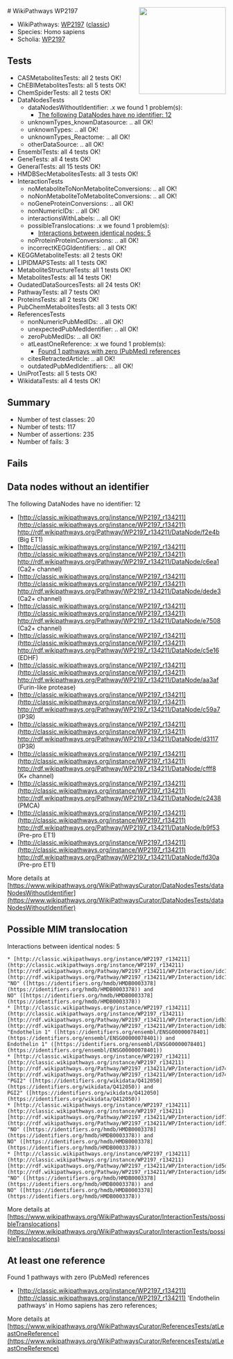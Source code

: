 <img style="float: right; width: 200px" src="https://upload.wikimedia.org/wikipedia/commons/thumb/8/83/Wplogo_with_text_500.png/640px-Wplogo_with_text_500.png" />
# WikiPathways WP2197

* WikiPathways: [WP2197](https://wikipathways.org/pathways/WP2197) ([classic](https://classic.wikipathways.org/instance/WP2197))
* Species: Homo sapiens
* Scholia: [WP2197](https://scholia.toolforge.org/wikipathways/WP2197)
## Tests
* CASMetabolitesTests: all 2 tests OK!
* ChEBIMetabolitesTests: all 5 tests OK!
* ChemSpiderTests: all 2 tests OK!
* DataNodesTests
    * dataNodesWithoutIdentifier: .x we found 1 problem(s):
        * [The following DataNodes have no identifier: 12](#8792c492)
    * unknownTypes_knownDatasource: .. all OK!
    * unknownTypes: .. all OK!
    * unknownTypes_Reactome: .. all OK!
    * otherDataSource: .. all OK!
* EnsemblTests: all 4 tests OK!
* GeneTests: all 4 tests OK!
* GeneralTests: all 15 tests OK!
* HMDBSecMetabolitesTests: all 3 tests OK!
* InteractionTests
    * noMetaboliteToNonMetaboliteConversions: .. all OK!
    * noNonMetaboliteToMetaboliteConversions: .. all OK!
    * noGeneProteinConversions: .. all OK!
    * nonNumericIDs: .. all OK!
    * interactionsWithLabels: .. all OK!
    * possibleTranslocations: .x we found 1 problem(s):
        * [Interactions between identical nodes: 5](#1c11820a)
    * noProteinProteinConversions: .. all OK!
    * incorrectKEGGIdentifiers: .. all OK!
* KEGGMetaboliteTests: all 2 tests OK!
* LIPIDMAPSTests: all 1 tests OK!
* MetaboliteStructureTests: all 1 tests OK!
* MetabolitesTests: all 14 tests OK!
* OudatedDataSourcesTests: all 24 tests OK!
* PathwayTests: all 7 tests OK!
* ProteinsTests: all 2 tests OK!
* PubChemMetabolitesTests: all 3 tests OK!
* ReferencesTests
    * nonNumericPubMedIDs: .. all OK!
    * unexpectedPubMedIdentifier: .. all OK!
    * zeroPubMedIDs: .. all OK!
    * atLeastOneReference: .x we found 1 problem(s):
        * [Found 1 pathways with zero (PubMed) references](#d0a459f0)
    * citesRetractedArticle: .. all OK!
    * outdatedPubMedIdentifiers: .. all OK!
* UniProtTests: all 5 tests OK!
* WikidataTests: all 4 tests OK!


## Summary

* Number of test classes: 20
* Number of tests: 117
* Number of assertions: 235
* Number of fails: 3

## Fails

<a name="8792c492" />

## Data nodes without an identifier

The following DataNodes have no identifier: 12

* [http://classic.wikipathways.org/instance/WP2197_r134211](http://classic.wikipathways.org/instance/WP2197_r134211) http://rdf.wikipathways.org/Pathway/WP2197_r134211/DataNode/f2e4b (Big ET1)
* [http://classic.wikipathways.org/instance/WP2197_r134211](http://classic.wikipathways.org/instance/WP2197_r134211) http://rdf.wikipathways.org/Pathway/WP2197_r134211/DataNode/c6ea1 (Ca2+ channel)
* [http://classic.wikipathways.org/instance/WP2197_r134211](http://classic.wikipathways.org/instance/WP2197_r134211) http://rdf.wikipathways.org/Pathway/WP2197_r134211/DataNode/dede3 (Ca2+ channel)
* [http://classic.wikipathways.org/instance/WP2197_r134211](http://classic.wikipathways.org/instance/WP2197_r134211) http://rdf.wikipathways.org/Pathway/WP2197_r134211/DataNode/e7508 (Ca2+ channel)
* [http://classic.wikipathways.org/instance/WP2197_r134211](http://classic.wikipathways.org/instance/WP2197_r134211) http://rdf.wikipathways.org/Pathway/WP2197_r134211/DataNode/c5e16 (EDHF)
* [http://classic.wikipathways.org/instance/WP2197_r134211](http://classic.wikipathways.org/instance/WP2197_r134211) http://rdf.wikipathways.org/Pathway/WP2197_r134211/DataNode/aa3af (Furin-like protease)
* [http://classic.wikipathways.org/instance/WP2197_r134211](http://classic.wikipathways.org/instance/WP2197_r134211) http://rdf.wikipathways.org/Pathway/WP2197_r134211/DataNode/c59a7 (IP3R)
* [http://classic.wikipathways.org/instance/WP2197_r134211](http://classic.wikipathways.org/instance/WP2197_r134211) http://rdf.wikipathways.org/Pathway/WP2197_r134211/DataNode/d3117 (IP3R)
* [http://classic.wikipathways.org/instance/WP2197_r134211](http://classic.wikipathways.org/instance/WP2197_r134211) http://rdf.wikipathways.org/Pathway/WP2197_r134211/DataNode/cfff8 (K+ channel)
* [http://classic.wikipathways.org/instance/WP2197_r134211](http://classic.wikipathways.org/instance/WP2197_r134211) http://rdf.wikipathways.org/Pathway/WP2197_r134211/DataNode/c2438 (PMCA)
* [http://classic.wikipathways.org/instance/WP2197_r134211](http://classic.wikipathways.org/instance/WP2197_r134211) http://rdf.wikipathways.org/Pathway/WP2197_r134211/DataNode/b9f53 (Pre-pro ET1)
* [http://classic.wikipathways.org/instance/WP2197_r134211](http://classic.wikipathways.org/instance/WP2197_r134211) http://rdf.wikipathways.org/Pathway/WP2197_r134211/DataNode/fd30a (Pre-pro ET1)


More details at [https://www.wikipathways.org/WikiPathwaysCurator/DataNodesTests/dataNodesWithoutIdentifier](https://www.wikipathways.org/WikiPathwaysCurator/DataNodesTests/dataNodesWithoutIdentifier)

<a name="1c11820a" />

## Possible MIM translocation

Interactions between identical nodes: 5
```
* [http://classic.wikipathways.org/instance/WP2197_r134211](http://classic.wikipathways.org/instance/WP2197_r134211) [http://rdf.wikipathways.org/Pathway/WP2197_r134211/WP/Interaction/idc1b3c0dd](http://rdf.wikipathways.org/Pathway/WP2197_r134211/WP/Interaction/idc1b3c0dd) "NO" ([https://identifiers.org/hmdb/HMDB0003378](https://identifiers.org/hmdb/HMDB0003378)) and 
NO" ([https://identifiers.org/hmdb/HMDB0003378](https://identifiers.org/hmdb/HMDB0003378))
* [http://classic.wikipathways.org/instance/WP2197_r134211](http://classic.wikipathways.org/instance/WP2197_r134211) [http://rdf.wikipathways.org/Pathway/WP2197_r134211/WP/Interaction/idb3aa2f38](http://rdf.wikipathways.org/Pathway/WP2197_r134211/WP/Interaction/idb3aa2f38) "Endothelin 1" ([https://identifiers.org/ensembl/ENSG00000078401](https://identifiers.org/ensembl/ENSG00000078401)) and 
Endothelin 1" ([https://identifiers.org/ensembl/ENSG00000078401](https://identifiers.org/ensembl/ENSG00000078401))
* [http://classic.wikipathways.org/instance/WP2197_r134211](http://classic.wikipathways.org/instance/WP2197_r134211) [http://rdf.wikipathways.org/Pathway/WP2197_r134211/WP/Interaction/id7462d22](http://rdf.wikipathways.org/Pathway/WP2197_r134211/WP/Interaction/id7462d22) "PGI2" ([https://identifiers.org/wikidata/Q412050](https://identifiers.org/wikidata/Q412050)) and 
PGI2" ([https://identifiers.org/wikidata/Q412050](https://identifiers.org/wikidata/Q412050))
* [http://classic.wikipathways.org/instance/WP2197_r134211](http://classic.wikipathways.org/instance/WP2197_r134211) [http://rdf.wikipathways.org/Pathway/WP2197_r134211/WP/Interaction/idf1eab143](http://rdf.wikipathways.org/Pathway/WP2197_r134211/WP/Interaction/idf1eab143) "NO" ([https://identifiers.org/hmdb/HMDB0003378](https://identifiers.org/hmdb/HMDB0003378)) and 
NO" ([https://identifiers.org/hmdb/HMDB0003378](https://identifiers.org/hmdb/HMDB0003378))
* [http://classic.wikipathways.org/instance/WP2197_r134211](http://classic.wikipathways.org/instance/WP2197_r134211) [http://rdf.wikipathways.org/Pathway/WP2197_r134211/WP/Interaction/id5da5c6b1](http://rdf.wikipathways.org/Pathway/WP2197_r134211/WP/Interaction/id5da5c6b1) "NO" ([https://identifiers.org/hmdb/HMDB0003378](https://identifiers.org/hmdb/HMDB0003378)) and 
NO" ([https://identifiers.org/hmdb/HMDB0003378](https://identifiers.org/hmdb/HMDB0003378))
```

More details at [https://www.wikipathways.org/WikiPathwaysCurator/InteractionTests/possibleTranslocations](https://www.wikipathways.org/WikiPathwaysCurator/InteractionTests/possibleTranslocations)

<a name="d0a459f0" />

## At least one reference

Found 1 pathways with zero (PubMed) references

* [http://classic.wikipathways.org/instance/WP2197_r134211](http://classic.wikipathways.org/instance/WP2197_r134211) 'Endothelin pathways' in Homo sapiens has zero references; 


More details at [https://www.wikipathways.org/WikiPathwaysCurator/ReferencesTests/atLeastOneReference](https://www.wikipathways.org/WikiPathwaysCurator/ReferencesTests/atLeastOneReference)

